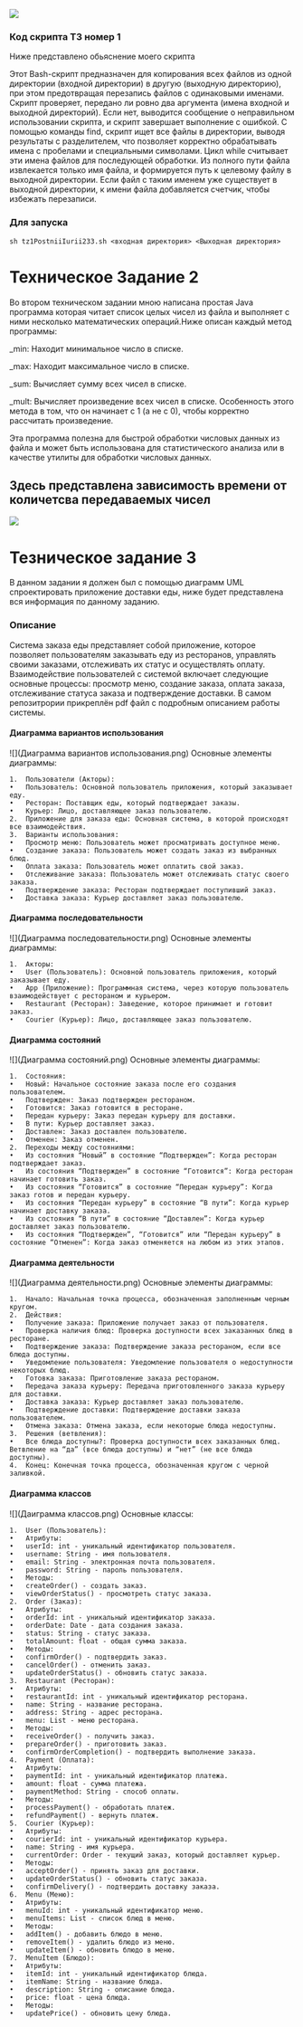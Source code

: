 ![](https://github.com/Iura001/TehnologiiProgram/actions/workflows/github-actions-demo.yml/badge.svg)

### Код скрипта ТЗ номер 1 

Ниже представлено обьяснение моего скрипта 


Этот Bash-скрипт предназначен для копирования всех файлов из одной директории (входной директории) в другую (выходную директорию), при этом предотвращая перезапись файлов с одинаковыми именами.
Скрипт проверяет, передано ли ровно два аргумента (имена входной и выходной директорий). Если нет, выводится сообщение о неправильном использовании скрипта, и скрипт завершает выполнение с ошибкой. С помощью команды find, скрипт ищет все файлы в директории, выводя результаты с разделителем, что позволяет корректно обрабатывать имена с пробелами и специальными символами. Цикл while считывает эти имена файлов для последующей обработки. Из полного пути файла извлекается только имя файла, и формируется путь к целевому файлу в выходной директории. Если файл с таким именем уже существует в выходной директории, к имени файла добавляется счетчик, чтобы избежать перезаписи.


### Для запуска 

```
sh tz1PostniiIurii233.sh <входная директория> <Выходная директория>
```

# Техническое Задание 2 

Во втором техническом задании мною написана простая Java программа которая читает список целых чисел из файла и выполняет с ними несколько математических операций.Ниже описан каждый метод программы:

_min: Находит минимальное число в списке.

_max: Находит максимальное число в списке.

_sum: Вычисляет сумму всех чисел в списке.

_mult: Вычисляет произведение всех чисел в списке. Особенность этого метода в том, что он начинает с 1 (а не с 0), чтобы корректно рассчитать произведение.

Эта программа полезна для быстрой обработки числовых данных из файла и может быть использована для статистического анализа или в качестве утилиты для обработки числовых данных.

## Здесь представлена зависимость времени от количетсва передаваемых чисел
![](chart.png)


# Тезническое задание 3

В данном задании я должен был с помощью диаграмм UML спроектировать приложение доставки еды, ниже будет представлена вся информация по данному заданию.

### Описание

Система заказа еды представляет собой приложение, которое позволяет пользователям заказывать еду из ресторанов, управлять своими заказами, отслеживать их статус и осуществлять оплату. Взаимодействие пользователей с системой включает следующие основные процессы: просмотр меню, создание заказа, оплата заказа, отслеживание статуса заказа и подтверждение доставки. В самом репозитрории прикреплён pdf файл с подробным описанием работы системы.

#### Диаграмма вариантов использования 
![](Диаграмма вариантов использования.png)
Основные элементы диаграммы:

	1.	Пользователи (Акторы):
	•	Пользователь: Основной пользователь приложения, который заказывает еду.
	•	Ресторан: Поставщик еды, который подтверждает заказы.
	•	Курьер: Лицо, доставляющее заказ пользователю.
	2.	Приложение для заказа еды: Основная система, в которой происходят все взаимодействия.
	3.	Варианты использования:
	•	Просмотр меню: Пользователь может просматривать доступное меню.
	•	Создание заказа: Пользователь может создать заказ из выбранных блюд.
	•	Оплата заказа: Пользователь может оплатить свой заказ.
	•	Отслеживание заказа: Пользователь может отслеживать статус своего заказа.
	•	Подтверждение заказа: Ресторан подтверждает поступивший заказ.
	•	Доставка заказа: Курьер доставляет заказ пользователю.

#### Диаграмма последовательности 
![](Диаграмма последовательности.png)
Основные элементы диаграммы:

	1.	Акторы:
	•	User (Пользователь): Основной пользователь приложения, который заказывает еду.
	•	App (Приложение): Программная система, через которую пользователь взаимодействует с рестораном и курьером.
	•	Restaurant (Ресторан): Заведение, которое принимает и готовит заказ.
	•	Courier (Курьер): Лицо, доставляющее заказ пользователю.

 #### Диаграмма состояний 
 ![](Диаграмма состояний.png)
 Основные элементы диаграммы:

	1.	Состояния:
	•	Новый: Начальное состояние заказа после его создания пользователем.
	•	Подтвержден: Заказ подтвержден рестораном.
	•	Готовится: Заказ готовится в ресторане.
	•	Передан курьеру: Заказ передан курьеру для доставки.
	•	В пути: Курьер доставляет заказ.
	•	Доставлен: Заказ доставлен пользователю.
	•	Отменен: Заказ отменен.
	2.	Переходы между состояниями:
	•	Из состояния “Новый” в состояние “Подтвержден”: Когда ресторан подтверждает заказ.
	•	Из состояния “Подтвержден” в состояние “Готовится”: Когда ресторан начинает готовить заказ.
	•	Из состояния “Готовится” в состояние “Передан курьеру”: Когда заказ готов и передан курьеру.
	•	Из состояния “Передан курьеру” в состояние “В пути”: Когда курьер начинает доставку заказа.
	•	Из состояния “В пути” в состояние “Доставлен”: Когда курьер доставляет заказ пользователю.
	•	Из состояния “Подтвержден”, “Готовится” или “Передан курьеру” в состояние “Отменен”: Когда заказ отменяется на любом из этих этапов.

 #### Диаграмма деятельности 
 ![](Диаграмма деятельности.png)
 Основные элементы диаграммы:

	1.	Начало: Начальная точка процесса, обозначенная заполненным черным кругом.
	2.	Действия:
	•	Получение заказа: Приложение получает заказ от пользователя.
	•	Проверка наличия блюд: Проверка доступности всех заказанных блюд в ресторане.
	•	Подтверждение заказа: Подтверждение заказа рестораном, если все блюда доступны.
	•	Уведомление пользователя: Уведомление пользователя о недоступности некоторых блюд.
	•	Готовка заказа: Приготовление заказа рестораном.
	•	Передача заказа курьеру: Передача приготовленного заказа курьеру для доставки.
	•	Доставка заказа: Курьер доставляет заказ пользователю.
	•	Подтверждение доставки: Подтверждение доставки заказа пользователем.
	•	Отмена заказа: Отмена заказа, если некоторые блюда недоступны.
	3.	Решения (ветвления):
	•	Все блюда доступны?: Проверка доступности всех заказанных блюд. Ветвление на “да” (все блюда доступны) и “нет” (не все блюда доступны).
	4.	Конец: Конечная точка процесса, обозначенная кругом с черной заливкой.

 #### Диаграмма классов
 ![](Даиграмма классов.png)
 Основные классы:

	1.	User (Пользователь):
	•	Атрибуты:
	•	userId: int - уникальный идентификатор пользователя.
	•	username: String - имя пользователя.
	•	email: String - электронная почта пользователя.
	•	password: String - пароль пользователя.
	•	Методы:
	•	createOrder() - создать заказ.
	•	viewOrderStatus() - просмотреть статус заказа.
	2.	Order (Заказ):
	•	Атрибуты:
	•	orderId: int - уникальный идентификатор заказа.
	•	orderDate: Date - дата создания заказа.
	•	status: String - статус заказа.
	•	totalAmount: float - общая сумма заказа.
	•	Методы:
	•	confirmOrder() - подтвердить заказ.
	•	cancelOrder() - отменить заказ.
	•	updateOrderStatus() - обновить статус заказа.
	3.	Restaurant (Ресторан):
	•	Атрибуты:
	•	restaurantId: int - уникальный идентификатор ресторана.
	•	name: String - название ресторана.
	•	address: String - адрес ресторана.
	•	menu: List - меню ресторана.
	•	Методы:
	•	receiveOrder() - получить заказ.
	•	prepareOrder() - приготовить заказ.
	•	confirmOrderCompletion() - подтвердить выполнение заказа.
	4.	Payment (Оплата):
	•	Атрибуты:
	•	paymentId: int - уникальный идентификатор платежа.
	•	amount: float - сумма платежа.
	•	paymentMethod: String - способ оплаты.
	•	Методы:
	•	processPayment() - обработать платеж.
	•	refundPayment() - вернуть платеж.
	5.	Courier (Курьер):
	•	Атрибуты:
	•	courierId: int - уникальный идентификатор курьера.
	•	name: String - имя курьера.
	•	currentOrder: Order - текущий заказ, который доставляет курьер.
	•	Методы:
	•	acceptOrder() - принять заказ для доставки.
	•	updateOrderStatus() - обновить статус заказа.
	•	confirmDelivery() - подтвердить доставку заказа.
	6.	Menu (Меню):
	•	Атрибуты:
	•	menuId: int - уникальный идентификатор меню.
	•	menuItems: List - список блюд в меню.
	•	Методы:
	•	addItem() - добавить блюдо в меню.
	•	removeItem() - удалить блюдо из меню.
	•	updateItem() - обновить блюдо в меню.
	7.	MenuItem (Блюдо):
	•	Атрибуты:
	•	itemId: int - уникальный идентификатор блюда.
	•	itemName: String - название блюда.
	•	description: String - описание блюда.
	•	price: float - цена блюда.
	•	Методы:
	•	updatePrice() - обновить цену блюда.
 
 






